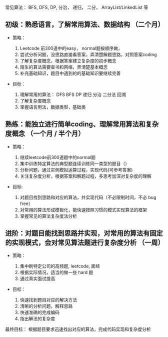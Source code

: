 常见算法： BFS, DFS, DP, 分治， 递归， 二分， ArrayList/LinkedList 等

## 初级：熟悉语言，了解常用算法、数据结构 （二个月）

* 策略：
    1. Leetcode 前300道中的easy， normal题按顺序做， 
    2. 尝试分析问题，没思路直接看答案，弄清楚解题思路，对照答案coding
    3. 了解复杂度概念，根据答案建立复杂度的初步概念
    4. 陌生的算法需要查书和网络，弄清楚基本概念
    5. 补充基础知识，题目中遇到的的基础知识要继续完善

* 目标：
    1. 理解常用的算法： DFS BFS DP 递归 分治 二分法 回溯
    2. 了解复杂度概念
    3. 掌握语言用法，数据类型，基础类

## 熟练：能独立进行简单coding、理解常用算法和复杂度概念 （一个月 / 半个月）

* 策略：
    1. 继续leetcode前300道题中的normal题
    2. 集中训练特定算法的典型题连续训练同一类型的题目（）
    3. 分析问题，通过实例模拟运算过程，实现代码(可参考答案)
    4. 关注复杂度分析，根据答案和解题过程，多思考加深对复杂度的理解

* 目标:
    1. 对题目找到思路和对应的算法，并实现代码（不必限制时间，不必 bug free）
    2. 对常用的算法形成模板化，能快速按照习惯的模式实现算法的框架
    3. 掌握常见的算法复杂度法分析

## 进阶：对题目能找到思路并实现，对常用的算法有固定的实现模式，会对常见算法题进行复杂度分析 （一周）

* 策略：
    1. 集中刷特定公司的高频题, leetcode, 面经
    2. 根据实际情况，适当的做一些 hard 题
    3. 通过真实面试提高

* 目标：
    1. 快速找到题目对应的解决方法
    2. 清晰的分析问题，解释思路
    3. 快速准确的完成编码
    4. 指出解法的复杂度

最终目标： 根据题目要求迅速找出对应的算法，完成代码实现和复杂度分析